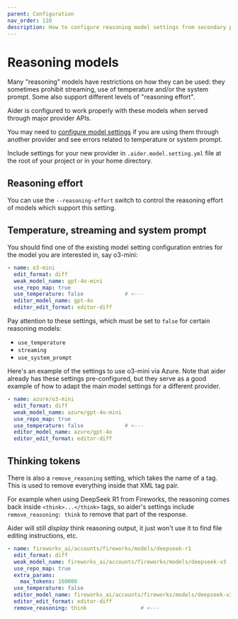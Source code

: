 ```yaml
---
parent: Configuration
nav_order: 110
description: How to configure reasoning model settings from secondary providers.
---
```


# Reasoning models

Many 
"reasoning" models have restrictions on how they can be used:
they sometimes prohibit streaming, use of temperature and/or the system prompt.
Some also support different levels of "reasoning effort".

Aider is configured to work properly with these models
when served through major provider APIs.

You may need to [configure model settings](/docs/config/adv-model-settings.html)
if you are using them through another provider
and see errors related to temperature or system prompt.

Include settings for your new provider in `.aider.model.setting.yml` file
at the root of your project or in your home directory.

## Reasoning effort

You can use the `--reasoning-effort` switch to control the reasoning effort
of models which support this setting.

## Temperature, streaming and system prompt

You should find one of the existing model setting configuration entries
for the model you are interested in, say o3-mini:

```yaml
- name: o3-mini
  edit_format: diff
  weak_model_name: gpt-4o-mini
  use_repo_map: true
  use_temperature: false             # <---
  editor_model_name: gpt-4o
  editor_edit_format: editor-diff
```

Pay attention to these settings, which must be set to `false`
for certain reasoning models:

- `use_temperature`
- `streaming` 
- `use_system_prompt`

Here's an example of
the settings to use o3-mini via Azure.
Note that aider already has these settings pre-configured, but they
serve as a good example of how to adapt the main model
settings for a different provider.

```yaml
- name: azure/o3-mini
  edit_format: diff
  weak_model_name: azure/gpt-4o-mini
  use_repo_map: true
  use_temperature: false             # <---
  editor_model_name: azure/gpt-4o
  editor_edit_format: editor-diff
```

## Thinking tokens

There is also a `remove_reasoning` setting, which takes the name of a tag.
This is used to remove everything inside that XML tag pair.

For example when using DeepSeek R1 from Fireworks, the reasoning comes back inside
`<think>...</think>` tags, so aider's settings
include `remove_reasoning: think` to remove that part of the response.

Aider will still *display* think reasoning output, it just won't use it
to find file editing instructions, etc.

```yaml
- name: fireworks_ai/accounts/fireworks/models/deepseek-r1
  edit_format: diff
  weak_model_name: fireworks_ai/accounts/fireworks/models/deepseek-v3
  use_repo_map: true
  extra_params:
    max_tokens: 160000
  use_temperature: false
  editor_model_name: fireworks_ai/accounts/fireworks/models/deepseek-v3
  editor_edit_format: editor-diff
  remove_reasoning: think                 # <---
```

